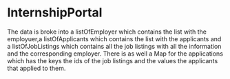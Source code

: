 # InternshipPortal

The data is broke into a listOfEmployer which contains the list with the employuer,a listOfApplicants which contains the list with the applicants and a listOfJobListings which contains all the job listings with all the information and the corresponding employer. There is as well a Map for the applications which has the keys the ids of the job listings and the values the applicants that applied to them.

